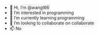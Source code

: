 - 👋 Hi, I’m @wangt66
- 👀 I’m interested in programming
- 🌱 I’m currently learning programming
- 💞️ I’m looking to collaborate on collaborate
- 📫 No

<!---
wangt66/wangt66 is a ✨ special ✨ repository because its `README.md` (this file) appears on your GitHub profile.
You can click the Preview link to take a look at your changes.
--->
